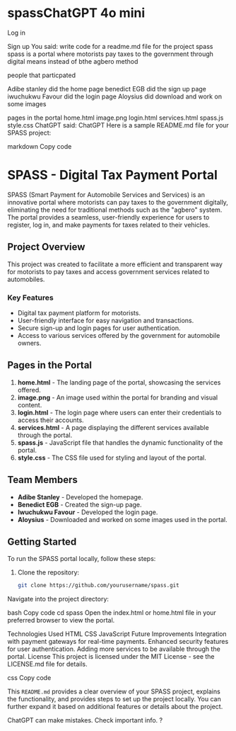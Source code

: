 # spassChatGPT 4o mini

Log in

Sign up
You said:
write code for a readme.md file for the project spass 
spass is a portal where motorists pay taxes to the government through digital means instead of bthe agbero method

people that particpated

Adibe stanley did the home page
benedict EGB did the sign up page
iwuchukwu Favour did the login page
Aloysius did download and work on some images

pages in the portal
home.html
image.png
login.html
services.html
spass.js
style.css
ChatGPT said:
ChatGPT
Here is a sample README.md file for your SPASS project:

markdown
Copy code
# SPASS - Digital Tax Payment Portal

SPASS (Smart Payment for Automobile Services and Services) is an innovative portal where motorists can pay taxes to the government digitally, eliminating the need for traditional methods such as the "agbero" system. The portal provides a seamless, user-friendly experience for users to register, log in, and make payments for taxes related to their vehicles.

## Project Overview

This project was created to facilitate a more efficient and transparent way for motorists to pay taxes and access government services related to automobiles.

### Key Features
- Digital tax payment platform for motorists.
- User-friendly interface for easy navigation and transactions.
- Secure sign-up and login pages for user authentication.
- Access to various services offered by the government for automobile owners.

## Pages in the Portal

1. **home.html** - The landing page of the portal, showcasing the services offered.
2. **image.png** - An image used within the portal for branding and visual content.
3. **login.html** - The login page where users can enter their credentials to access their accounts.
4. **services.html** - A page displaying the different services available through the portal.
5. **spass.js** - JavaScript file that handles the dynamic functionality of the portal.
6. **style.css** - The CSS file used for styling and layout of the portal.

## Team Members

- **Adibe Stanley** - Developed the homepage.
- **Benedict EGB** - Created the sign-up page.
- **Iwuchukwu Favour** - Developed the login page.
- **Aloysius** - Downloaded and worked on some images used in the portal.

## Getting Started

To run the SPASS portal locally, follow these steps:

1. Clone the repository:
   ```bash
   git clone https://github.com/yourusername/spass.git
Navigate into the project directory:

bash
Copy code
cd spass
Open the index.html or home.html file in your preferred browser to view the portal.

Technologies Used
HTML
CSS
JavaScript
Future Improvements
Integration with payment gateways for real-time payments.
Enhanced security features for user authentication.
Adding more services to be available through the portal.
License
This project is licensed under the MIT License - see the LICENSE.md file for details.

css
Copy code

This `README.md` provides a clear overview of your SPASS project, explains the functionality, and provides steps to set up the project locally. You can further expand it based on additional features or details about the project.







ChatGPT can make mistakes. Check important info.
?
